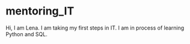 # mentoring_IT
Hi, I am Lena.
I am taking my first steps in IT.
I am in process of learning Python and SQL.
